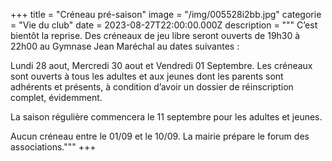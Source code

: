 +++
title = "Créneau pré-saison"
image = "/img/005528i2bb.jpg"
categorie = "Vie du club"
date = 2023-08-27T22:00:00.000Z
description = """
C’est bientôt la reprise. Des créneaux de jeu libre  seront ouverts de 19h30 à 22h00 au Gymnase Jean Maréchal au dates suivantes :

Lundi 28 aout, Mercredi 30 aout et Vendredi 01 Septembre.
Les créneaux sont ouverts à tous les adultes et aux jeunes dont les parents sont adhérents et présents, à condition d’avoir un dossier de réinscription complet, évidemment.

La saison régulière commencera le 11 septembre pour les adultes et jeunes.

Aucun créneau entre le 01/09 et le 10/09. La mairie prépare le forum des associations."""
+++

